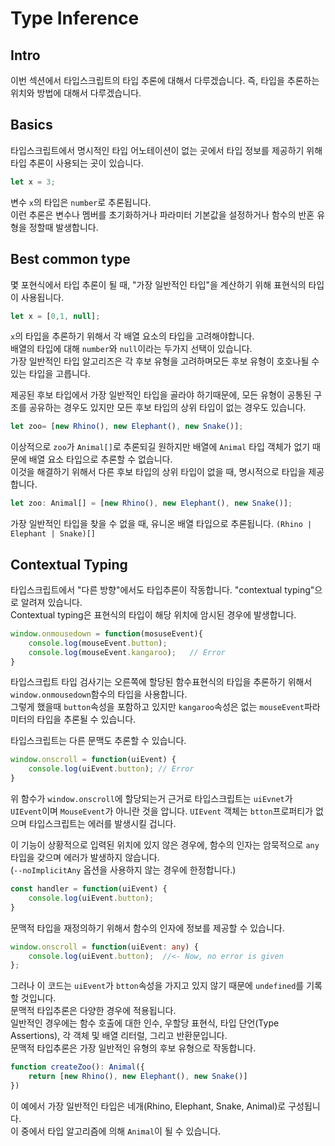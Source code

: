 # Type Inference


## Intro
이번 섹션에서 타입스크립트의 타입 추론에 대해서 다루겠습니다. 즉, 타입을 추론하는 위치와 방법에 대해서 다루겠습니다.

## Basics
타입스크립트에서 명시적인 타입 어노테이션이 없는 곳에서 타입 정보를 제공하기 위해 타입 추론이 사용되는 곳이 있습니다.
```js
let x = 3;
```
변수 `x`의 타입은 `number`로 추론됩니다.  
이런 추론은 변수나 멤버를 초기화하거나 파라미터 기본값을 설정하거나  함수의 반혼 유형을 정할때 발생합니다.


## Best common type
몇 포현식에서 타입 추론이 될 때, "가장 일반적인 타입"을 계산하기 위해 표현식의 타입이 사용됩니다.
```ts
let x = [0,1, null];
```
`x`의 타입을 추론하기 위해서 각 배열 요소의 타입을 고려해야합니다.  
배열의 타입에 대해  `number`와 `null`이라는 두가지 선택이 있습니다.  
가장 일반적인 타입 알고리즈은 각 후보 유형을 고려하며모든 후보 유형이 호호나될 수 있는 타입을 고릅니다.  

제공된 후보 타입에서 가장 일반적인 타입을 골라야 하기때문에, 모든 유형이 공통된 구조를 공유하는 경우도 있지만 모든 후보 타입의 상위 타입이 없는 경우도 있습니다.  
```ts
let zoo= [new Rhino(), new Elephant(), new Snake()];
```
이상적으로 `zoo`가 `Animal[]`로 추론되길 원하지만 배열에 `Animal` 타입 객체가 없기 때문에 배열 요소 타입으로 추론할 수 없습니다.  
이것을 해결하기 위해서 다른 후보 타입의 상위 타입이 없을 때, 명시적으로 타입을 제공합니다. 
```ts
let zoo: Animal[] = [new Rhino(), new Elephant(), new Snake()];
```
가장 일반적인 타입을 찾을 수 없을 때, 유니온 배열 타입으로 추론됩니다. `(Rhino | Elephant | Snake)[]`  

## Contextual Typing
타입스크립트에서 "다른 방향"에서도 타입추론이 작동합니다. "contextual typing"으로 알려져 있습니다.  
Contextual typing은 표현식의 타입이 해당 위치에 암시된 경우에 발생합니다. 

```ts
window.onmousedown = function(mosuseEvent){
    console.log(mouseEvent.button);
    console.log(mouseEvent.kangaroo);   // Error
}
```
타입스크립트 타입 검사기는 오른쪽에 할당된 함수표현식의 타입을 추론하기 위해서 `window.onmousedown`함수의 타입을 사용합니다.  
그렇게 했을때 `button`속성을 포함하고 있지만 `kangaroo`속성은 없는 `mouseEvent`파라미터의 타입을 추론될 수 있습니다.  

타입스크립트는 다른 문맥도 추론할 수 있습니다.
```ts
window.onscroll = function(uiEvent) {
    console.log(uiEvent.button); // Error
}
```
위 함수가 `window.onscroll`에 할당되는거 근거로 타입스크립트는 `uiEvnet`가 `UIEvent`이며 `MouseEvent`가 아니란 것을 압니다. 
`UIEvent` 객체는 `btton`프로퍼티가 없으며 타입스크립트는 에러를 발생시킬 겁니다.  

이 기능이 상황적으로 입력된 위치에 있지 않은 경우에, 함수의 인자는 암묵적으로 `any`타입을 갖으며 에러가 발생하지 않습니다.  
(`--noImplicitAny` 옵션을 사용하지 않는 경우에 한정합니다.)  

```ts
const handler = function(uiEvent) {
    console.log(uiEvent.button);
}
```

문맥적 타입을 재정의하기 위해서 함수의 인자에 정보를 제공할 수 있습니다.
```ts
window.onscroll = function(uiEvent: any) {
    console.log(uiEvent.button);  //<- Now, no error is given
};
```

그러나 이 코드는 `uiEvent`가 `btton`속성을 가지고 있지 않기 때문에 `undefined`를 기록할 것입니다.  
문맥적 타입추론은 다양한 경우에 적용됩니다.  
일반적인 경우에는 함수 호출에 대한 인수, 우할당 표현식, 타입 단언(Type Assertions), 각 객체 및 배열 리터럴, 그리고 반환문입니다.  
문맥적 타입추론은 가장 일반적인 유형의 후보 유형으로 작동합니다.  

```ts
function createZoo(): Animal({
    return [new Rhino(), new Elephant(), new Snake()]
})
```
이 예에서 가장 일반적인 타입은 네개(Rhino, Elephant, Snake, Animal)로 구성됩니다.  
이 중에서 타입 알고리즘에 의해 `Animal`이 될 수 있습니다. 